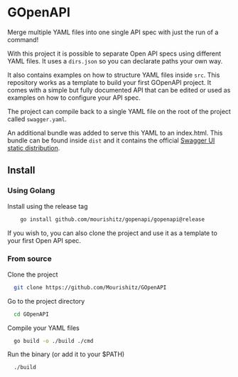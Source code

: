 # GOpenAPI

Merge multiple YAML files into one single API spec with just the run of a command!

With this project it is possible to separate Open API specs using different YAML files. It uses a `dirs.json` so you can declarate paths your own way.

It also contains examples on how to structure YAML files inside `src`. This repository works as a template to build your first GOpenAPI project. It comes with a simple but fully documented API that can be edited or used as examples on how to configure your API spec.

The project can compile back to a single YAML file on the root of the project called `swagger.yaml`.

An additional bundle was added to serve this YAML to an index.html. This bundle can be found inside `dist` and it contains the official [Swagger UI static distribution](https://github.com/swagger-api/swagger-ui/blob/master/dist/index.html).


## Install

### Using Golang

Install using the release tag

```bash
    go install github.com/mourishitz/gopenapi/gopenapi@release
```

If you wish to, you can also clone the project and use it as a template to your first Open API spec.


### From source

Clone the project

```bash
  git clone https://github.com/Mourishitz/GOpenAPI
```

Go to the project directory

```bash
  cd GOpenAPI
```

Compile your YAML files

```bash
  go build -o ./build ./cmd
```

Run the binary (or add it to your $PATH)

```bash
  ./build
```


